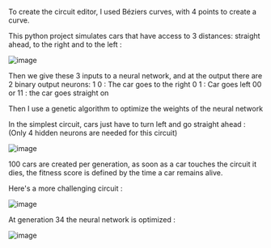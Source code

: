 To create the circuit editor, I used Béziers curves, with 4 points to create a curve.

This python project simulates cars that have access to 3 distances: straight ahead, to the right and to the left : 

![image](https://github.com/Arthurus-Projet/ai_car_racing/assets/133526137/f408a68d-78fb-44e1-91f4-1aae8f6c9b2c)

Then we give these 3 inputs to a neural network, and at the output there are 2 binary output neurons:
1 0 : The car goes to the right
0 1 : Car goes left
00 or 11 : the car goes straight on

Then I use a genetic algorithm to optimize the weights of the neural network

In the simplest circuit, cars just have to turn left and go straight ahead : (Only 4 hidden neurons are needed for this circuit)

![image](https://github.com/Arthurus-Projet/ai_car_racing/assets/133526137/ee3692d7-00de-4182-bf5b-e6dfc065782b)

100 cars are created per generation, as soon as a car touches the circuit it dies, the fitness score is defined by the time a car remains alive.

Here's a more challenging circuit :

![image](https://github.com/Arthurus-Projet/ai_car_racing/assets/133526137/f2a38939-7140-43b1-9002-aef48ce43b9c)

At generation 34 the neural network is optimized :

![image](https://github.com/Arthurus-Projet/ai_car_racing/assets/133526137/400ba9ca-ccf3-44a4-9e5a-a178dff837e2)

